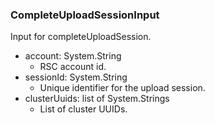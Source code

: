 ### CompleteUploadSessionInput
Input for completeUploadSession.

- account: System.String
  - RSC account id.
- sessionId: System.String
  - Unique identifier for the upload session.
- clusterUuids: list of System.Strings
  - List of cluster UUIDs.
